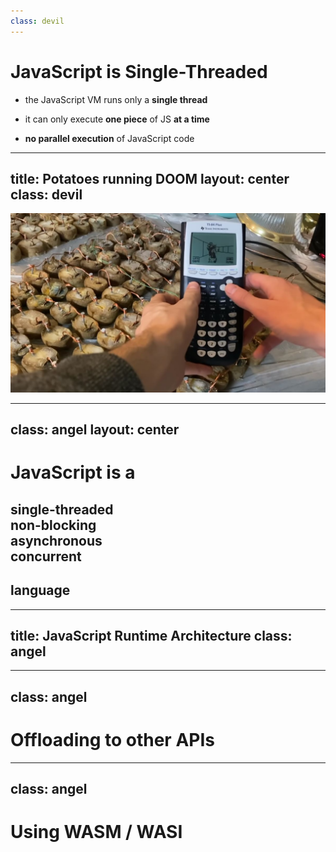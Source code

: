 ```yaml
---
class: devil
---
```


# JavaScript is Single-Threaded

<v-clicks>

- the JavaScript VM runs only a **single thread**

- it can only execute **one piece** of JS **at a time**

- **no parallel execution** of JavaScript code

</v-clicks>

<!--
D: stress out that it is single-threaded
D: when you want to downgrade your backend speed... *click*
-->

---
title: Potatoes running DOOM
layout: center
class: devil
---

![Potatoes running DOOM](./potatoes-running-doom.jpg)

<!--
D: you might as well run your server on a calculator supplied by potatoes
-->

---
class: angel
layout: center
---

<div class="text-center">
    <h1>JavaScript is a</h1>
    <h2>single-threaded<br />non-blocking<br />asynchronous<br />concurrent<br /></h2>
    <h2 class="mt-4">language</h2>
</div>

<!--
A: The JavaScript Runtime runs JavaScript Code in a single thread, but provides concurrency with via asynchronity in a non-blocking way through the runtime.
-->

---
title: JavaScript Runtime Architecture
class: angel
---

<!-- TODO: insert diagram of JavaScript Runtime -->

<!--
- explain architecture of JavaScript Runtime
-->

---
class: angel
---

# Offloading to other APIs

<!-- TODO: insert component loading Chuck Norris Joke -->

<!--
NOTES
-->

---
class: angel
---

# Using WASM / WASI

<!-- TODO: come up with a running WebAssembly example -->

<!--
NOTES
-->
